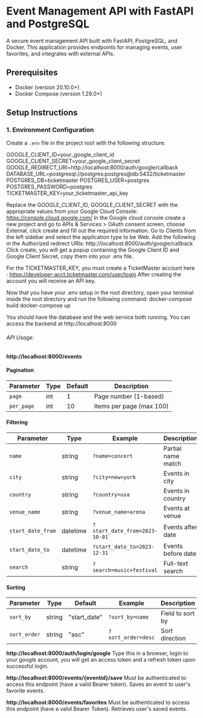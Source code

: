 # Event Management API with FastAPI and PostgreSQL

A secure event management API built with FastAPI, PostgreSQL, and Docker. This application provides endpoints for managing events, user favorites, and integrates with external APIs.

## Prerequisites

- Docker (version 20.10.0+)
- Docker Compose (version 1.29.0+)


## Setup Instructions

### 1. Environment Configuration

Create a `.env` file in the project root with the following structure:


GOOGLE_CLIENT_ID=your_google_client_id
GOOGLE_CLIENT_SECRET=your_google_client_secret
GOOGLE_REDIRECT_URI=http://localhost:8000/auth/google/callback
DATABASE_URL=postgresql://postgres:postgres@db:5432/ticketmaster
POSTGRES_DB=ticketmaster
POSTGRES_USER=postgres
POSTGRES_PASSWORD=postgres
TICKETMASTER_KEY=your_ticketmaster_api_key

Replace the GOOGLE_CLIENT_ID, GOOGLE_CLIENT_SECRET with the appropriate values from your Google Cloud Console: https://console.cloud.google.com/
In the Google cloud console create a new project and go to APIs & Services > OAuth consent screen, choose External, click create and fill out the required information.
Go to Clients from the left sidebar and select the application type to be Web.
Add the following in the Authorized redirect URIs:
http://localhost:8000/auth/google/callback
Click create, you will get a popup containing the Google Client ID and Google Client Secret, copy them into your .env file.

For the TICKETMASTER_KEY, you must create a TicketMaster account here : https://developer-acct.ticketmaster.com/user/login
After creating the account you will receive an API key.


Now that you have your .env setup in the root directory, open your terminal inside the root directory and run the following command:
docker-compose build
docker-compose up

You should have the database and the web service both running.
You can access the backend at http://localhost:8000


###### API Usage:
**http://localhost:8000/events**

#### Pagination
| Parameter  | Type  | Default | Description |
|------------|-------|---------|-------------|
| `page`     | int   | 1       | Page number (1-based) |
| `per_page` | int   | 10      | Items per page (max 100) |

#### Filtering
| Parameter          | Type      | Example | Description |
|--------------------|-----------|---------|-------------|
| `name`             | string    | `?name=concert` | Partial name match |
| `city`             | string    | `?city=new+york` | Events in city |
| `country`          | string    | `?country=usa` | Events in country |
| `venue_name`       | string    | `?venue_name=arena` | Events at venue |
| `start_date_from`  | datetime  | `?start_date_from=2023-10-01` | Events after date |
| `start_date_to`    | datetime  | `?start_date_to=2023-12-31` | Events before date |
| `search`           | string    | `?search=music+festival` | Full-text search |

#### Sorting
| Parameter   | Type   | Default     | Example | Description |
|-------------|--------|-------------|---------|-------------|
| `sort_by`   | string | "start_date" | `?sort_by=name` | Field to sort by |
| `sort_order`| string | "asc"       | `?sort_order=desc` | Sort direction |

**http://localhost:8000/auth/login/google**
Type this in a browser, login to your google account, you will get an access token and a refresh token upon successful login.
 
**http://localhost:8000/events/{eventid}/save**
Must be authenticated to access this endpoint (have a valid Bearer token). Saves an event to user's favorite events.

**http://localhost:8000/events/favorites**
Must be authenticated to access this endpoint (have a valid Bearer Token). Retrieves user's saved events.



